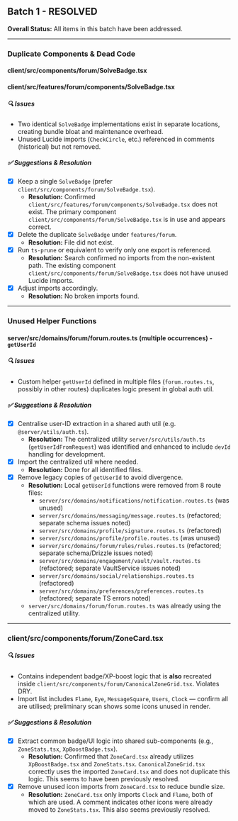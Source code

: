 ## Batch 1 - RESOLVED

**Overall Status:** All items in this batch have been addressed.

---

### Duplicate Components & Dead Code

#### client/src/components/forum/SolveBadge.tsx
#### client/src/features/forum/components/SolveBadge.tsx

##### 🔍 Issues
- Two identical `SolveBadge` implementations exist in separate locations, creating bundle bloat and maintenance overhead.
- Unused Lucide imports (`CheckCircle`, etc.) referenced in comments (historical) but not removed.

##### ✅ Suggestions & Resolution
- [x] Keep a single `SolveBadge` (prefer `client/src/components/forum/SolveBadge.tsx`).
    *   **Resolution:** Confirmed `client/src/features/forum/components/SolveBadge.tsx` does not exist. The primary component `client/src/components/forum/SolveBadge.tsx` is in use and appears correct.
- [x] Delete the duplicate `SolveBadge` under `features/forum`.
    *   **Resolution:** File did not exist.
- [x] Run `ts-prune` or equivalent to verify only one export is referenced.
    *   **Resolution:** Search confirmed no imports from the non-existent path. The existing component `client/src/components/forum/SolveBadge.tsx` does not have unused Lucide imports.
- [x] Adjust imports accordingly.
    *   **Resolution:** No broken imports found.

---

### Unused Helper Functions

#### server/src/domains/forum/forum.routes.ts (multiple occurrences) - `getUserId`

##### 🔍 Issues
- Custom helper `getUserId` defined in multiple files (`forum.routes.ts`, possibly in other routes) duplicates logic present in global auth util.

##### ✅ Suggestions & Resolution
- [x] Centralise user-ID extraction in a shared auth util (e.g. `@server/utils/auth.ts`).
    *   **Resolution:** The centralized utility `server/src/utils/auth.ts` (`getUserIdFromRequest`) was identified and enhanced to include `devId` handling for development.
- [x] Import the centralized util where needed.
    *   **Resolution:** Done for all identified files.
- [x] Remove legacy copies of `getUserId` to avoid divergence.
    *   **Resolution:** Local `getUserId` functions were removed from 8 route files:
        *   `server/src/domains/notifications/notification.routes.ts` (was unused)
        *   `server/src/domains/messaging/message.routes.ts` (refactored; separate schema issues noted)
        *   `server/src/domains/profile/signature.routes.ts` (refactored)
        *   `server/src/domains/profile/profile.routes.ts` (was unused)
        *   `server/src/domains/forum/rules/rules.routes.ts` (refactored; separate schema/Drizzle issues noted)
        *   `server/src/domains/engagement/vault/vault.routes.ts` (refactored; separate VaultService issues noted)
        *   `server/src/domains/social/relationships.routes.ts` (refactored)
        *   `server/src/domains/preferences/preferences.routes.ts` (refactored; separate TS errors noted)
    *   `server/src/domains/forum/forum.routes.ts` was already using the centralized utility.

---

### client/src/components/forum/ZoneCard.tsx

##### 🔍 Issues
- Contains independent badge/XP-boost logic that is **also** recreated inside `client/src/components/forum/CanonicalZoneGrid.tsx`.  Violates DRY.
- Import list includes `Flame`, `Eye`, `MessageSquare`, `Users`, `Clock` — confirm all are utilised; preliminary scan shows some icons unused in render.

##### ✅ Suggestions & Resolution
- [x] Extract common badge/UI logic into shared sub-components (e.g., `ZoneStats.tsx`, `XpBoostBadge.tsx`).
    *   **Resolution:** Confirmed that `ZoneCard.tsx` already utilizes `XpBoostBadge.tsx` and `ZoneStats.tsx`. `CanonicalZoneGrid.tsx` correctly uses the imported `ZoneCard.tsx` and does not duplicate this logic. This seems to have been previously resolved.
- [x] Remove unused icon imports from `ZoneCard.tsx` to reduce bundle size.
    *   **Resolution:** `ZoneCard.tsx` only imports `Clock` and `Flame`, both of which are used. A comment indicates other icons were already moved to `ZoneStats.tsx`. This also seems previously resolved.
